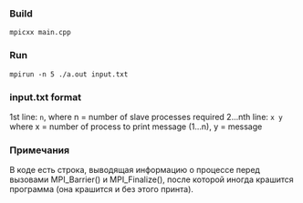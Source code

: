 ### Build
`mpicxx main.cpp`

### Run
`mpirun -n 5 ./a.out input.txt`

### input.txt format
1st line: `n`, where n = number of slave processes required
2...nth line: `x y` where x = number of process to print message (1...n), y = message

### Примечания
В коде есть строка, выводящая информацию о процессе перед вызовами MPI_Barrier() и MPI_Finalize(), после которой иногда крашится программа (она крашится и без этого принта).
